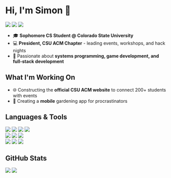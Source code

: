 # Hi, I'm Simon 👋

<p align="left">
  <a href="https://www.linkedin.com/in/simon-balanoff-497452304/"><img src="https://img.shields.io/badge/LinkedIn-0077B5?style=for-the-badge&logo=linkedin&logoColor=white"></a>
  <a href="mailto:simon.balanoff@colostate.edu"><img src="https://img.shields.io/badge/Email-D14836?style=for-the-badge&logo=gmail&logoColor=white"></a>
  <a href="https://github.com/simonbalanoff"><img src="https://img.shields.io/badge/GitHub-100000?style=for-the-badge&logo=github&logoColor=white"></a>
</p>

* 🎓 **Sophomore CS Student @ Colorado State University**
* 💻 **President, CSU ACM Chapter** - leading events, workshops, and hack nights
* 🚀 Passionate about **systems programming, game development, and full-stack development**

## What I'm Working On
* 🌐 Constructing the **official CSU ACM website** to connect 200+ students with events
* 🌱 Creating a **mobile** gardening app for procrastinators

## Languages & Tools
<p align="left">
  <img src="https://img.shields.io/badge/Git-F05032?style=for-the-badge&logo=unity&logoColor=white" />
  <img src="https://img.shields.io/badge/C++-00599C?style=for-the-badge&logo=cplusplus&logoColor=white" />
  <img src="https://img.shields.io/badge/Java-007396?style=for-the-badge&logo=java&logoColor=white" />
  <img src="https://img.shields.io/badge/Python-3776AB?style=for-the-badge&logo=python&logoColor=white" />
  <br>
  <img src="https://img.shields.io/badge/React-20232A?style=for-the-badge&logo=react&logoColor=61DAFB" />
  <img src="https://img.shields.io/badge/Angular-DD0031?style=for-the-badge&logo=unity&logoColor=white" />
  <img src="https://img.shields.io/badge/Node.js-43853D?style=for-the-badge&logo=node.js&logoColor=white" />
  <br>
  <img src="https://img.shields.io/badge/Unity-100000?style=for-the-badge&logo=unity&logoColor=white" />
  <img src="https://img.shields.io/badge/Godot-%23FFFFFF?style=for-the-badge&logo=unity&logoColor=white" />
  <a href=""><img src="https://img.shields.io/badge/itch.io-FF0B34?style=for-the-badge&logo=Itch.io&logoColor=#252d35"></img></a>
</p>

## GitHub Stats
<p align="left">
  <img src="https://github-readme-stats.vercel.app/api?username=simonbalanoff&show_icons=true&theme=github_dark" />
  <img src="https://github-readme-stats.vercel.app/api/top-langs/?username=simonbalanoff&layout=compact&theme=github_dark" />
</p>

